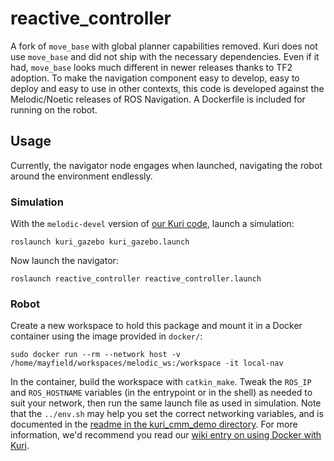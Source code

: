 # reactive_controller

A fork of `move_base` with global planner capabilities removed. Kuri does not use `move_base` and did not ship with the necessary dependencies. Even if it had, `move_base` looks much different in newer releases thanks to TF2 adoption. To make the navigation component easy to develop, easy to deploy and easy to use in other contexts, this code is developed against the Melodic/Noetic releases of ROS Navigation. A Dockerfile is included for running on the robot.

## Usage

Currently, the navigator node engages when launched, navigating the robot around the environment endlessly.

### Simulation

With the `melodic-devel` version of [our Kuri code](https://github.com/hcrlab/kuri/tree/melodic-devel), launch a simulation:

    roslaunch kuri_gazebo kuri_gazebo.launch

Now launch the navigator:

    roslaunch reactive_controller reactive_controller.launch

### Robot

Create a new workspace to hold this package and mount it in a Docker container using the image provided in `docker/`:

    sudo docker run --rm --network host -v /home/mayfield/workspaces/melodic_ws:/workspace -it local-nav

In the container, build the workspace with `catkin_make`. Tweak the `ROS_IP` and `ROS_HOSTNAME` variables (in the entrypoint or in the shell) as needed to suit your network, then run the same launch file as used in simulation. Note that the `../env.sh` may help you set the correct networking variables, and is documented in the [readme in the kuri_cmm_demo directory](../kuri_cmm_demo/README.md). For more information, we'd recommend you read our [wiki entry on using Docker with Kuri](https://github.com/hcrlab/wiki/wiki/Robots:-Kuri:-Docker).
